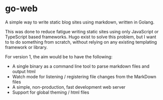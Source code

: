 # go-web

A simple way to write static blog sites using markdown, written in Golang.

This was done to reduce fatigue writing static sites using only JavaScript or  
TypeScript based frameworks. Hugo exist to solve this problem, but I want to
to do something from scratch, without relying on any existing templating
framework or library.


For version 1, the aim would be to have the following:

* A single binary as a command line tool to parse markdown files and output html
* Watch mode for listening / registering file changes from the MarkDown files
* A simple, non-production, fast development web server
* Support for global theming / html files
